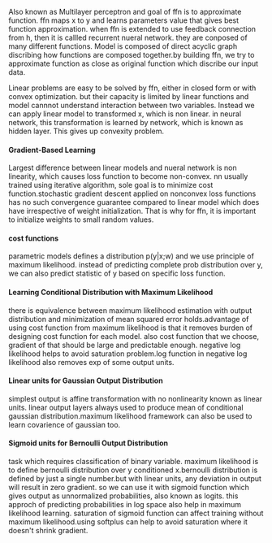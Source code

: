Also known as Multilayer perceptron and goal of ffn is to approximate function. ffn maps x to y and learns parameters value
that gives best function approximation. when ffn is extended to use feedback connection from h, then it is callled
recurrent nueral network. they are conposed of many different functions. Model is composed of direct
acyclic graph discribing how functions are composed together.by building ffn, we try to approximate function as close as 
original function which discribe our input data.

Linear problems are easy to be solved by ffn, either in closed form or with convex optimization. but their capacity is
limited by linear functions and model cannnot understand interaction between two variables.
Instead we can apply linear model to transformed x, which is non linear. in neural network, this transformation 
is learned by network, which is known as hidden layer. This gives up convexity problem. 

#### Gradient-Based Learning
Largest difference between linear models and nueral network is non linearity, which causes loss function
to become non-convex. nn usually trained using iterative algorithm, sole goal is to minimize 
cost function.stochastic gradient descent applied on nonconvex loss functions has no such convergence guarantee compared to
linear model which does have irrespective of weight initialization. That is why for ffn, it is important to
initialize weights to small random values.

#### cost functions
parametric models defines a distribution p(y|x;w) and we use principle of maximum likelihood. instead of predicting
complete prob distribution over y, we can also predict statistic of y based on specific loss function.

#### Learning Conditional Distribution with Maximum Likelihood
there is equivalence between maximum likelihood estimation with output distribution and minimization of mean squared error
holds.advantage of using cost function from maximum likelihood is that it removes burden of designing cost function for
each model. also cost function that we choose, gradient of that should be large and predictable enough. negative log
likelihood helps to avoid saturation problem.log function in negative log likelihood also removes exp of some output units.

#### Linear units for Gaussian Output Distribution
simplest output is affine transformation with no nonlinearity known as linear units. linear output layers always used to produce mean of 
conditional gaussian distribution.maximum likelihood framework can also be used to learn covarience of gaussian too.

#### Sigmoid units for Bernoulli Output Distribution
task which requires classification of binary variable. maximum likelihood is to define bernoulli distribution over y 
conditioned x.bernoulli distribution is defined by just a single number.but with linear units, any deviation in output 
will result in zero gradient. so we can use it with sigmoid function which gives output as unnormalized probabilities, also
known as logits. this approch of predicting probabilities in log space also help in maximum likelihood learning.
saturation of sigmoid function can affect training without maximum likelihood.using softplus can help to avoid saturation
where it doesn't shrink gradient.
